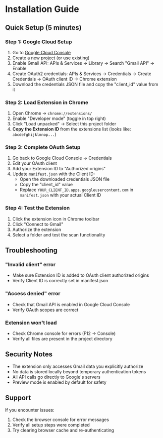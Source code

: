 # Installation Guide

## Quick Setup (5 minutes)

### Step 1: Google Cloud Setup
1. Go to [Google Cloud Console](https://console.cloud.google.com/)
2. Create a new project (or use existing)
3. Enable Gmail API: APIs & Services → Library → Search "Gmail API" → Enable
4. Create OAuth2 credentials: APIs & Services → Credentials → Create Credentials → OAuth client ID → Chrome extension
5. Download the credentials JSON file and copy the "client_id" value from it

### Step 2: Load Extension in Chrome
1. Open Chrome → `chrome://extensions/`
2. Enable "Developer mode" (toggle in top right)
3. Click "Load unpacked" → Select this project folder
4. **Copy the Extension ID** from the extensions list (looks like: `abcdefghijklmnop...`)

### Step 3: Complete OAuth Setup
1. Go back to Google Cloud Console → Credentials
2. Edit your OAuth client
3. Add your Extension ID to "Authorized origins"
4. Update `manifest.json` with the Client ID:
   - Open the downloaded credentials JSON file
   - Copy the "client_id" value
   - Replace `YOUR_CLIENT_ID.apps.googleusercontent.com` in `manifest.json` with your actual Client ID

### Step 4: Test the Extension
1. Click the extension icon in Chrome toolbar
2. Click "Connect to Gmail"
3. Authorize the extension
4. Select a folder and test the scan functionality

## Troubleshooting

### "Invalid client" error
- Make sure Extension ID is added to OAuth client authorized origins
- Verify Client ID is correctly set in manifest.json

### "Access denied" error
- Check that Gmail API is enabled in Google Cloud Console
- Verify OAuth scopes are correct

### Extension won't load
- Check Chrome console for errors (F12 → Console)
- Verify all files are present in the project directory

## Security Notes
- The extension only accesses Gmail data you explicitly authorize
- No data is stored locally beyond temporary authentication tokens
- All API calls go directly to Google's servers
- Preview mode is enabled by default for safety

## Support
If you encounter issues:
1. Check the browser console for error messages
2. Verify all setup steps were completed
3. Try clearing browser cache and re-authenticating
